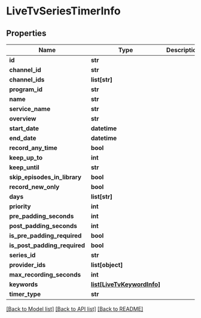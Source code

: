 # LiveTvSeriesTimerInfo

## Properties
Name | Type | Description | Notes
------------ | ------------- | ------------- | -------------
**id** | **str** |  | [optional] 
**channel_id** | **str** |  | [optional] 
**channel_ids** | **list[str]** |  | [optional] 
**program_id** | **str** |  | [optional] 
**name** | **str** |  | [optional] 
**service_name** | **str** |  | [optional] 
**overview** | **str** |  | [optional] 
**start_date** | **datetime** |  | [optional] 
**end_date** | **datetime** |  | [optional] 
**record_any_time** | **bool** |  | [optional] 
**keep_up_to** | **int** |  | [optional] 
**keep_until** | **str** |  | [optional] 
**skip_episodes_in_library** | **bool** |  | [optional] 
**record_new_only** | **bool** |  | [optional] 
**days** | **list[str]** |  | [optional] 
**priority** | **int** |  | [optional] 
**pre_padding_seconds** | **int** |  | [optional] 
**post_padding_seconds** | **int** |  | [optional] 
**is_pre_padding_required** | **bool** |  | [optional] 
**is_post_padding_required** | **bool** |  | [optional] 
**series_id** | **str** |  | [optional] 
**provider_ids** | **list[object]** |  | [optional] 
**max_recording_seconds** | **int** |  | [optional] 
**keywords** | [**list[LiveTvKeywordInfo]**](LiveTvKeywordInfo.md) |  | [optional] 
**timer_type** | **str** |  | [optional] 

[[Back to Model list]](../README.md#documentation-for-models) [[Back to API list]](../README.md#documentation-for-api-endpoints) [[Back to README]](../README.md)

